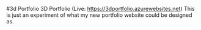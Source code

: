 #3d Portfolio
3D Portfolio (Live: https://3dportfolio.azurewebsites.net) This is just an experiment of what my new portfolio website could be designed as.
